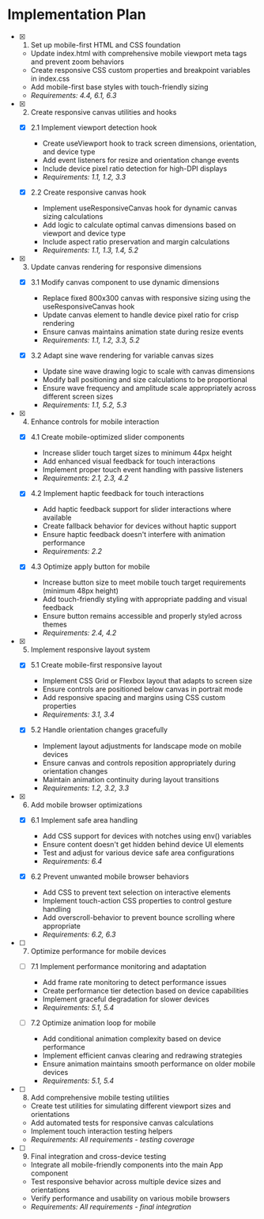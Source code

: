 # Implementation Plan

- [x] 1. Set up mobile-first HTML and CSS foundation
  - Update index.html with comprehensive mobile viewport meta tags and prevent zoom behaviors
  - Create responsive CSS custom properties and breakpoint variables in index.css
  - Add mobile-first base styles with touch-friendly sizing
  - _Requirements: 4.4, 6.1, 6.3_

- [x] 2. Create responsive canvas utilities and hooks
  - [x] 2.1 Implement viewport detection hook
    - Create useViewport hook to track screen dimensions, orientation, and device type
    - Add event listeners for resize and orientation change events
    - Include device pixel ratio detection for high-DPI displays
    - _Requirements: 1.1, 1.2, 3.3_

  - [x] 2.2 Create responsive canvas hook
    - Implement useResponsiveCanvas hook for dynamic canvas sizing calculations
    - Add logic to calculate optimal canvas dimensions based on viewport and device type
    - Include aspect ratio preservation and margin calculations
    - _Requirements: 1.1, 1.3, 1.4, 5.2_

- [x] 3. Update canvas rendering for responsive dimensions
  - [x] 3.1 Modify canvas component to use dynamic dimensions
    - Replace fixed 800x300 canvas with responsive sizing using the useResponsiveCanvas hook
    - Update canvas element to handle device pixel ratio for crisp rendering
    - Ensure canvas maintains animation state during resize events
    - _Requirements: 1.1, 1.2, 3.3, 5.2_

  - [x] 3.2 Adapt sine wave rendering for variable canvas sizes
    - Update sine wave drawing logic to scale with canvas dimensions
    - Modify ball positioning and size calculations to be proportional
    - Ensure wave frequency and amplitude scale appropriately across different screen sizes
    - _Requirements: 1.1, 5.2, 5.3_

- [x] 4. Enhance controls for mobile interaction
  - [x] 4.1 Create mobile-optimized slider components
    - Increase slider touch target sizes to minimum 44px height
    - Add enhanced visual feedback for touch interactions
    - Implement proper touch event handling with passive listeners
    - _Requirements: 2.1, 2.3, 4.2_

  - [x] 4.2 Implement haptic feedback for touch interactions
    - Add haptic feedback support for slider interactions where available
    - Create fallback behavior for devices without haptic support
    - Ensure haptic feedback doesn't interfere with animation performance
    - _Requirements: 2.2_

  - [x] 4.3 Optimize apply button for mobile
    - Increase button size to meet mobile touch target requirements (minimum 48px height)
    - Add touch-friendly styling with appropriate padding and visual feedback
    - Ensure button remains accessible and properly styled across themes
    - _Requirements: 2.4, 4.2_

- [x] 5. Implement responsive layout system
  - [x] 5.1 Create mobile-first responsive layout
    - Implement CSS Grid or Flexbox layout that adapts to screen size
    - Ensure controls are positioned below canvas in portrait mode
    - Add responsive spacing and margins using CSS custom properties
    - _Requirements: 3.1, 3.4_

  - [x] 5.2 Handle orientation changes gracefully
    - Implement layout adjustments for landscape mode on mobile devices
    - Ensure canvas and controls reposition appropriately during orientation changes
    - Maintain animation continuity during layout transitions
    - _Requirements: 1.2, 3.2, 3.3_

- [x] 6. Add mobile browser optimizations
  - [x] 6.1 Implement safe area handling
    - Add CSS support for devices with notches using env() variables
    - Ensure content doesn't get hidden behind device UI elements
    - Test and adjust for various device safe area configurations
    - _Requirements: 6.4_

  - [x] 6.2 Prevent unwanted mobile browser behaviors
    - Add CSS to prevent text selection on interactive elements
    - Implement touch-action CSS properties to control gesture handling
    - Add overscroll-behavior to prevent bounce scrolling where appropriate
    - _Requirements: 6.2, 6.3_

- [ ] 7. Optimize performance for mobile devices
  - [ ] 7.1 Implement performance monitoring and adaptation
    - Add frame rate monitoring to detect performance issues
    - Create performance tier detection based on device capabilities
    - Implement graceful degradation for slower devices
    - _Requirements: 5.1, 5.4_

  - [ ] 7.2 Optimize animation loop for mobile
    - Add conditional animation complexity based on device performance
    - Implement efficient canvas clearing and redrawing strategies
    - Ensure animation maintains smooth performance on older mobile devices
    - _Requirements: 5.1, 5.4_

- [ ] 8. Add comprehensive mobile testing utilities
  - Create test utilities for simulating different viewport sizes and orientations
  - Add automated tests for responsive canvas calculations
  - Implement touch interaction testing helpers
  - _Requirements: All requirements - testing coverage_

- [ ] 9. Final integration and cross-device testing
  - Integrate all mobile-friendly components into the main App component
  - Test responsive behavior across multiple device sizes and orientations
  - Verify performance and usability on various mobile browsers
  - _Requirements: All requirements - final integration_